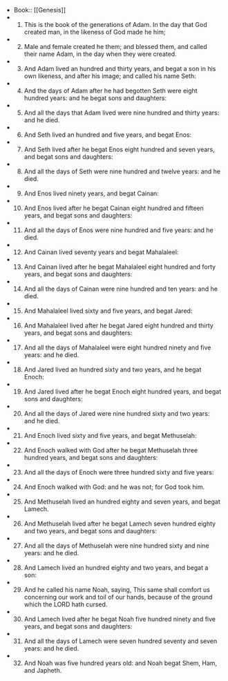 - Book:: [[Genesis]]
- 1. This is the book of the generations of Adam. In the day that God created man, in the likeness of God made he him;
- 2. Male and female created he them; and blessed them, and called their name Adam, in the day when they were created.
- 3. And Adam lived an hundred and thirty years, and begat a son in his own likeness, and after his image; and called his name Seth:
- 4. And the days of Adam after he had begotten Seth were eight hundred years: and he begat sons and daughters:
- 5. And all the days that Adam lived were nine hundred and thirty years: and he died.
- 6. And Seth lived an hundred and five years, and begat Enos:
- 7. And Seth lived after he begat Enos eight hundred and seven years, and begat sons and daughters:
- 8. And all the days of Seth were nine hundred and twelve years: and he died.
- 9. And Enos lived ninety years, and begat Cainan:
- 10. And Enos lived after he begat Cainan eight hundred and fifteen years, and begat sons and daughters:
- 11. And all the days of Enos were nine hundred and five years: and he died.
- 12. And Cainan lived seventy years and begat Mahalaleel:
- 13. And Cainan lived after he begat Mahalaleel eight hundred and forty years, and begat sons and daughters:
- 14. And all the days of Cainan were nine hundred and ten years: and he died.
- 15. And Mahalaleel lived sixty and five years, and begat Jared:
- 16. And Mahalaleel lived after he begat Jared eight hundred and thirty years, and begat sons and daughters:
- 17. And all the days of Mahalaleel were eight hundred ninety and five years: and he died.
- 18. And Jared lived an hundred sixty and two years, and he begat Enoch:
- 19. And Jared lived after he begat Enoch eight hundred years, and begat sons and daughters:
- 20. And all the days of Jared were nine hundred sixty and two years: and he died.
- 21. And Enoch lived sixty and five years, and begat Methuselah:
- 22. And Enoch walked with God after he begat Methuselah three hundred years, and begat sons and daughters:
- 23. And all the days of Enoch were three hundred sixty and five years:
- 24. And Enoch walked with God: and he was not; for God took him.
- 25. And Methuselah lived an hundred eighty and seven years, and begat Lamech.
- 26. And Methuselah lived after he begat Lamech seven hundred eighty and two years, and begat sons and daughters:
- 27. And all the days of Methuselah were nine hundred sixty and nine years: and he died.
- 28. And Lamech lived an hundred eighty and two years, and begat a son:
- 29. And he called his name Noah, saying, This same shall comfort us concerning our work and toil of our hands, because of the ground which the LORD hath cursed.
- 30. And Lamech lived after he begat Noah five hundred ninety and five years, and begat sons and daughters:
- 31. And all the days of Lamech were seven hundred seventy and seven years: and he died.
- 32. And Noah was five hundred years old: and Noah begat Shem, Ham, and Japheth.
